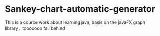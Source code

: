 # Sankey-chart-automatic-generator
This is a cource work about learning java, basis on the javaFX graph library，tooooooo fall behind
